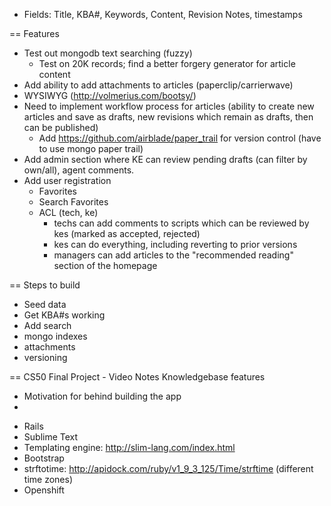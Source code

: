 * Fields: Title, KBA#, Keywords, Content, Revision Notes, timestamps

== Features

* Test out mongodb text searching (fuzzy)
  * Test on 20K records; find a better forgery generator for article content
* Add ability to add attachments to articles (paperclip/carrierwave)
* WYSIWYG (http://volmerius.com/bootsy/)
* Need to implement workflow process for articles (ability to create new articles and save as drafts, new revisions which remain as drafts, then can be published)
  * Add https://github.com/airblade/paper_trail for version control (have to use mongo paper trail)
* Add admin section where KE can review pending drafts (can filter by own/all), agent comments.
* Add user registration
  * Favorites
  * Search Favorites
  * ACL (tech, ke)
    * techs can add comments to scripts which can be reviewed by kes (marked as accepted, rejected)
    * kes can do everything, including reverting to prior versions
    * managers can add articles to the "recommended reading" section of the homepage

== Steps to build

* Seed data
* Get KBA#s working
* Add search
* mongo indexes
* attachments
* versioning

== CS50 Final Project - Video Notes
Knowledgebase features
- Motivation for behind building the app
- 

* Rails
* Sublime Text
* Templating engine: http://slim-lang.com/index.html
* Bootstrap
* strftotime: http://apidock.com/ruby/v1_9_3_125/Time/strftime (different time zones)
* Openshift